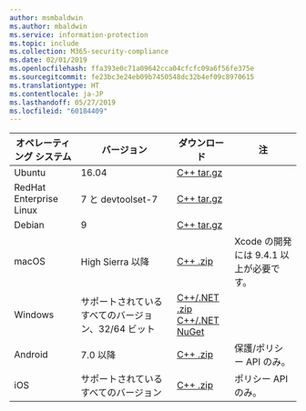 ```yaml
---
author: msmbaldwin
ms.author: mbaldwin
ms.service: information-protection
ms.topic: include
ms.collection: M365-security-compliance
ms.date: 02/01/2019
ms.openlocfilehash: ffa393e0c71a09642cca04cfcfc09a6f56fe375e
ms.sourcegitcommit: fe23bc3e24eb09b7450548dc32b4ef09c8970615
ms.translationtype: HT
ms.contentlocale: ja-JP
ms.lasthandoff: 05/27/2019
ms.locfileid: "60184409"
---
```

| オペレーティング システム | バージョン | ダウンロード | 注 |
|------------------|----------|----------|--------|
| Ubuntu  |  16.04 | [C++ tar.gz](https://aka.ms/mipsdkbinaries) | |
| RedHat Enterprise Linux | 7 と devtoolset-7 | [C++ tar.gz](https://aka.ms/mipsdkbinaries) | |
| Debian  | 9 | [C++ tar.gz](https://aka.ms/mipsdkbinaries) | |
| macOS   | High Sierra 以降 | [C++ .zip](https://aka.ms/mipsdkbinaries) | Xcode の開発には 9.4.1 以上が必要です。 |
| Windows | サポートされているすべてのバージョン、32/64 ビット | [C++/.NET .zip](https://aka.ms/mipsdkbinaries)<br>[C++/.NET NuGet](https://www.nuget.org/packages?q=Microsoft.InformationProtection) | |
| Android | 7.0 以降 | [C++ .zip](https://aka.ms/mipsdkbinaries) | 保護/ポリシー API のみ。 |
| iOS | サポートされているすべてのバージョン | [C++ .zip](https://aka.ms/mipsdkbinaries) | ポリシー API のみ。 |

